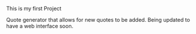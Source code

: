 ﻿This is my first Project

Quote generator that allows for new quotes to be added.  Being updated to have a web interface soon.

